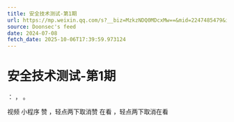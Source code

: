 ```yaml
---
title: 安全技术测试-第1期
url: https://mp.weixin.qq.com/s?__biz=MzkzNDQ0MDcxMw==&mid=2247485479&idx=1&sn=6a34fb33bd631f4021285bfb40d6ee7a
source: Doonsec's feed
date: 2024-07-08
fetch_date: 2025-10-06T17:39:59.973124
---
```


# 安全技术测试-第1期

：
，
。

视频
小程序
赞
，轻点两下取消赞
在看
，轻点两下取消在看